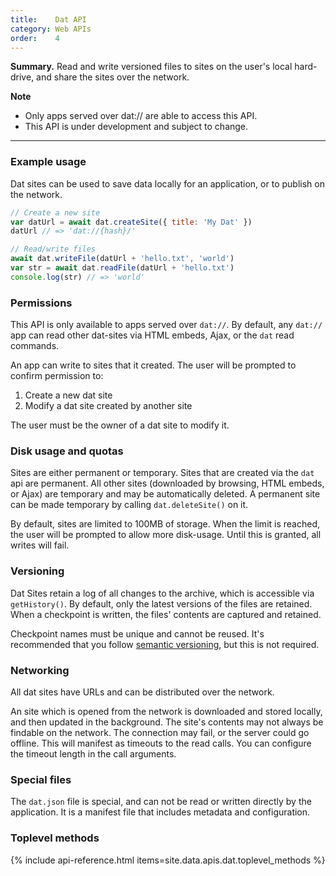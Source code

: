 ```yaml
---
title:    Dat API
category: Web APIs
order:    4
---
```


<div class="card">
  <p><strong>Summary.</strong> Read and write versioned files to sites on the user's local hard-drive, and share the sites over the network.</p>
</div>


**Note**

- Only apps served over dat:// are able to access this API.
- <i class="fa fa-flask"></i> This API is under development and subject to change.


---


### Example usage

Dat sites can be used to save data locally for an application, or to publish on the network.

```javascript
// Create a new site
var datUrl = await dat.createSite({ title: 'My Dat' })
datUrl // => 'dat://{hash}/'

// Read/write files
await dat.writeFile(datUrl + 'hello.txt', 'world')
var str = await dat.readFile(datUrl + 'hello.txt')
console.log(str) // => 'world'
```


### Permissions 

This API is only available to apps served over `dat://`.
By default, any `dat://` app can read other dat-sites via HTML embeds, Ajax, or the `dat` read commands.

An app can write to sites that it created.
The user will be prompted to confirm permission to:

 1. Create a new dat site
 2. Modify a dat site created by another site

The user must be the owner of a dat site to modify it.


### Disk usage and quotas

Sites are either permanent or temporary.
Sites that are created via the `dat` api are permanent.
All other sites (downloaded by browsing, HTML embeds, or Ajax) are temporary and may be automatically deleted.
A permanent site can be made temporary by calling `dat.deleteSite()` on it.

By default, sites are limited to 100MB of storage.
When the limit is reached, the user will be prompted to allow more disk-usage.
Until this is granted, all writes will fail.


### Versioning

Dat Sites retain a log of all changes to the archive, which is accessible via `getHistory()`.
By default, only the latest versions of the files are retained.
When a checkpoint is written, the files' contents are captured and retained.

Checkpoint names must be unique and cannot be reused.
It's recommended that you follow [semantic versioning](http://semver.org/), but this is not required.


### Networking

All dat sites have URLs and can be distributed over the network.

An site which is opened from the network is downloaded and stored locally, and then updated in the background.
The site's contents may not always be findable on the network.
The connection may fail, or the server could go offline.
This will manifest as timeouts to the read calls.
You can configure the timeout length in the call arguments.


### Special files

The `dat.json` file is special, and can not be read or written directly by the application.
It is a manifest file that includes metadata and configuration.


### Toplevel methods

{% include api-reference.html items=site.data.apis.dat.toplevel_methods %}
